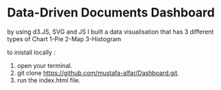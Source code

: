 
# Data-Driven Documents Dashboard 
by using d3.JS, SVG and JS I built a data visualisation that has 3 different types of Chart
1-Pie 2-Map 3-Histogram                                          

to inistall locally : 
1. open your terminal.
2. git clone https://github.com/mustafa-alfar/Dashboard.git.
3. run the index.html file.

